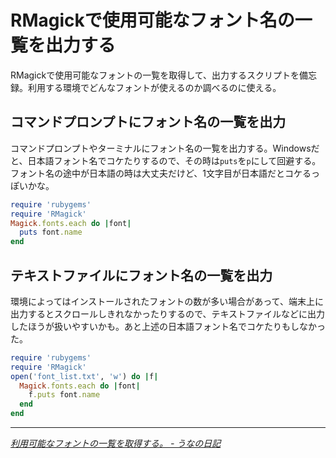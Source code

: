 # <span>RMagickで使用可能な</span><span>フォント名の一覧を出力する</span>

RMagickで使用可能なフォントの一覧を取得して、出力するスクリプトを備忘録。利用する環境でどんなフォントが使えるのか調べるのに使える。

<!-- READMORE -->


## コマンドプロンプトにフォント名の一覧を出力

コマンドプロンプトやターミナルにフォント名の一覧を出力する。Windowsだと、日本語フォント名でコケたりするので、その時は`puts`を`p`にして回避する。フォント名の途中が日本語の時は大丈夫だけど、1文字目が日本語だとコケるっぽいかな。

~~~ ruby
require 'rubygems'
require 'RMagick'
Magick.fonts.each do |font|
  puts font.name
end
~~~


## テキストファイルにフォント名の一覧を出力

環境によってはインストールされたフォントの数が多い場合があって、端末上に出力するとスクロールしきれなかったりするので、テキストファイルなどに出力したほうが扱いやすいかも。あと上述の日本語フォント名でコケたりもしなかった。

~~~ ruby
require 'rubygems'
require 'RMagick'
open('font_list.txt', 'w') do |f|
  Magick.fonts.each do |font|
    f.puts font.name
  end
end
~~~


---

<cite>[利用可能なフォントの一覧を取得する。 - うなの日記](http://d.hatena.ne.jp/unageanu/20090903/1251986179)</cite>
